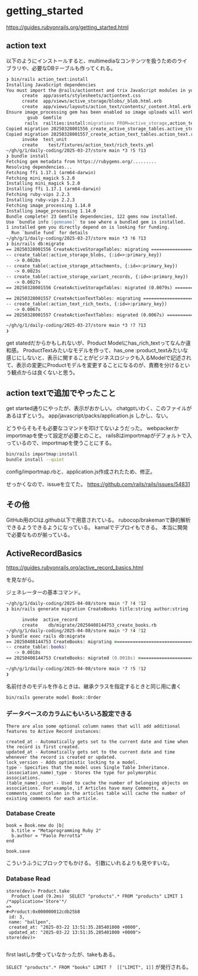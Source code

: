 
# getting_started

<https://guides.rubyonrails.org/getting_started.html>

## action text

以下のようにインストールすると、multimediaなコンテンツを扱うためのライブラリや、必要なDBテーブルも作ってくれる。

```zsh
❯ bin/rails action_text:install
Installing JavaScript dependencies
You must import the @rails/actiontext and trix JavaScript modules in your application entrypoint.
      create  app/assets/stylesheets/actiontext.css
      create  app/views/active_storage/blobs/_blob.html.erb
      create  app/views/layouts/action_text/contents/_content.html.erb
Ensure image_processing gem has been enabled so image uploads will work (remember to bundle!)
        gsub  Gemfile
       rails  railties:install:migrations FROM=active_storage,action_text
Copied migration 20250328001556_create_active_storage_tables.active_storage.rb from active_storage
Copied migration 20250328001557_create_action_text_tables.action_text.rb from action_text
      invoke  test_unit
      create    test/fixtures/action_text/rich_texts.yml
~/gh/g/1/daily-coding/2025-03-27/store main *3 !5 ?13
❯ bundle install
Fetching gem metadata from https://rubygems.org/.........
Resolving dependencies...
Fetching ffi 1.17.1 (arm64-darwin)
Fetching mini_magick 5.2.0
Installing mini_magick 5.2.0
Installing ffi 1.17.1 (arm64-darwin)
Fetching ruby-vips 2.2.3
Installing ruby-vips 2.2.3
Fetching image_processing 1.14.0
Installing image_processing 1.14.0
Bundle complete! 23 Gemfile dependencies, 122 gems now installed.
Use `bundle info [gemname]` to see where a bundled gem is installed.
1 installed gem you directly depend on is looking for funding.
  Run `bundle fund` for details
~/gh/g/1/daily-coding/2025-03-27/store main *3 !6 ?13
❯ bin/rails db:migrate
== 20250328001556 CreateActiveStorageTables: migrating ========================
-- create_table(:active_storage_blobs, {:id=>:primary_key})
   -> 0.0028s
-- create_table(:active_storage_attachments, {:id=>:primary_key})
   -> 0.0023s
-- create_table(:active_storage_variant_records, {:id=>:primary_key})
   -> 0.0027s
== 20250328001556 CreateActiveStorageTables: migrated (0.0079s) ===============

== 20250328001557 CreateActionTextTables: migrating ===========================
-- create_table(:action_text_rich_texts, {:id=>:primary_key})
   -> 0.0067s
== 20250328001557 CreateActionTextTables: migrated (0.0067s) ==================

~/gh/g/1/daily-coding/2025-03-27/store main *3 !7 ?13
❯
```

get statedだからかもしれないが、Product Modelにhas_rich_textってなんか違和感。
ProductTextみたいなモデルを作って、has_one :product_textみたいな感じにしないと、表示に関することがビジネスロジックも入るModelで記述されて、表示の変更にProductモデルを変更することになるのが、責務を分けるという観点からは良くないと思う。

## action textで追加でやったこと

get started通りにやったが、表示がおかしい。
chatgptいわく、このファイルがあるはずという。
 app/javascript/packs/application.js
しかし、ない。

どうやらそもそも必要なコマンドを叩けてないようだった。
webpackerかimportmapを使って設定が必要とのこと。
rails8はimportmapがデフォルトで入っているので、importmapを使うことにする。

```zsh
bin/rails importmap:install
bundle install --quiet
```

config/importmap.rbと、application.js作成されたため、修正。

せっかくなので、issueを立てた。
<https://github.com/rails/rails/issues/54831>

## その他

GitHub用のCIは.github以下で用意されている。
rubocop/brakemanで静的解析できるようできるようになっている。
kamalでデプロイもできる。
本当に開発で必要なものが揃っている。

## ActiveRecordBasics

<https://guides.rubyonrails.org/active_record_basics.html>

を見ながら。

ジェネレーターの基本コマンド。

```zsh
~/gh/g/1/daily-coding/2025-04-08/store main *7 !4 ?12
❯ bin/rails generate migration CreateBooks title:string author:string

      invoke  active_record
      create    db/migrate/20250408144753_create_books.rb
~/gh/g/1/daily-coding/2025-04-08/store main *7 !4 ?12
❯ bundle exec rails db:migrate
== 20250408144753 CreateBooks: migrating ======================================
-- create_table(:books)
   -> 0.0018s
== 20250408144753 CreateBooks: migrated (0.0018s) =============================

~/gh/g/1/daily-coding/2025-04-08/store main *7 !5 ?12
❯
```

名前付きのモデルを作るときは、継承クラスを指定するときと同じ用に書く

```zsh
bin/rails generate model Book::Order
```

### データベースのカラムにもいろいろ設定できる

```
There are also some optional column names that will add additional features to Active Record instances:

created_at - Automatically gets set to the current date and time when the record is first created.
updated_at - Automatically gets set to the current date and time whenever the record is created or updated.
lock_version - Adds optimistic locking to a model.
type - Specifies that the model uses Single Table Inheritance.
(association_name)_type - Stores the type for polymorphic associations.
(table_name)_count - Used to cache the number of belonging objects on associations. For example, if Articles have many Comments, a comments_count column in the articles table will cache the number of existing comments for each article.
```

### Database Create

```
book = Book.new do |b|
  b.title = "Metaprogramming Ruby 2"
  b.author = "Paolo Perrotta"
end

book.save
```

こういうふうにブロックでもかける。
引数にいれるよりも見やすいな。

### Database Read

```
store(dev)> Product.take
  Product Load (9.2ms)  SELECT "products".* FROM "products" LIMIT 1 /*application='Store'*/
=>
#<Product:0x000000012cdb25b8
 id: 3,
 name: "ballpen",
 created_at: "2025-03-22 13:51:35.285401000 +0000",
 updated_at: "2025-03-22 13:51:35.285401000 +0000">
store(dev)>


```

first lastしか使っていなかったが、takeもある。

`SELECT "products".* FROM "books" LIMIT ?  [["LIMIT", 1]]`
が発行される。
